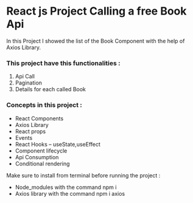 # React js Project Calling a free Book Api

In this Project I showed the list of the Book Component with the help of Axios Library.

### This project have this functionalities :
1. Api Call
2. Pagination 
3. Details for each called Book

### Concepts in this project :

* React Components
* Axios Library
* React props
* Events
* React Hooks – useState,useEffect
* Component lifecycle
* Api Consumption
* Conditional rendering

Make sure to install from terminal before running the project :
* Node_modules with the command npm i 
* Axios library with the command npm i axios
